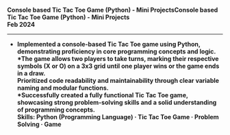
<B> Console based Tic Tac Toe Game (Python) - Mini ProjectsConsole based Tic Tac Toe Game (Python) - Mini Projects <B/>
<br/>
Feb 2024 

<hr/>

* Implemented a console-based Tic Tac Toe game using Python, demonstrating proficiency in core programming concepts and logic.  <br/>
*The game allows two players to take turns, marking their respective symbols (X or O) on a 3x3 grid until one player wins or the game ends in a draw. <br/>
Prioritized code readability and maintainability through clear variable naming and modular functions. <br/>
*Successfully created a fully functional Tic Tac Toe game, showcasing strong problem-solving skills and a solid understanding of programming concepts. <br/>
Skills: Python (Programming Language) · Tic Tac Toe Game · Problem Solving · Game

